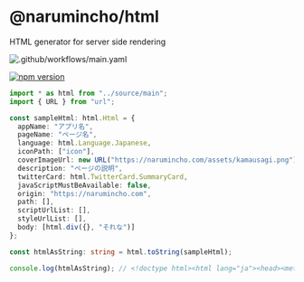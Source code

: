 # @narumincho/html

HTML generator for server side rendering

![.github/workflows/main.yaml](https://github.com/narumincho/html/workflows/.github/workflows/main.yaml/badge.svg)

[![npm version](https://badge.fury.io/js/%40narumincho%2Fhtml.svg)](https://badge.fury.io/js/%40narumincho%2Fhtml)

```ts
import * as html from "../source/main";
import { URL } from "url";

const sampleHtml: html.Html = {
  appName: "アプリ名",
  pageName: "ページ名",
  language: html.Language.Japanese,
  iconPath: ["icon"],
  coverImageUrl: new URL("https://narumincho.com/assets/kamausagi.png"),
  description: "ページの説明",
  twitterCard: html.TwitterCard.SummaryCard,
  javaScriptMustBeAvailable: false,
  origin: "https://narumincho.com",
  path: [],
  scriptUrlList: [],
  styleUrlList: [],
  body: [html.div({}, "それな")]
};

const htmlAsString: string = html.toString(sampleHtml);

console.log(htmlAsString); // <!doctype html><html lang="ja"><head><meta charset="utf-8"><meta name="viewport" content="width=device-width,initial-scale=1.0"><title>ページ名</title><meta name="description" content="ページの説明"><link rel="icon" href="/icon"><meta name="twitter:card" content="summary"><meta property="og:url" content="https://narumincho.com/"><meta property="og:title" content="ページ名"><meta property="og:site_name" content="アプリ名"><meta property="og:description" content="ページの説明"><meta property="og:image" content="https://narumincho.com/assets/kamausagi.png"></head><body><div>それな</div></body></html>
```
